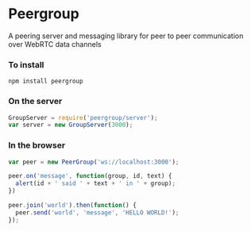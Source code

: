 # Peergroup
A peering server and messaging library for peer to peer communication over WebRTC data channels


### To install
`npm install peergroup`


### On the server

```javascript
GroupServer = require('peergroup/server');
var server = new GroupServer(3000);
```


### In the browser

```javascript
var peer = new PeerGroup('ws://localhost:3000');

peer.on('message', function(group, id, text) {
  alert(id + ' said ' + text + ' in ' + group);
})

peer.join('world').then(function() {
  peer.send('world', 'message', 'HELLO WORLD!');
});
```

